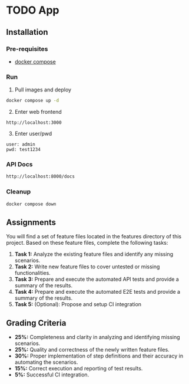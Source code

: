 # TODO App

## Installation

### Pre-requisites

- [docker compose](https://docs.docker.com/compose/install/)

### Run

1. Pull images and deploy

```sh
docker compose up -d
```

2. Enter web frontend

```
http://localhost:3000
```

3. Enter user/pwd

```
user: admin
pwd: test1234
```

### API Docs

```sh
http://localhost:8000/docs
```

### Cleanup

```sh
docker compose down
```

## Assignments

You will find a set of feature files located in the features directory of this project.
Based on these feature files, complete the following tasks:

1. **Task 1:** Analyze the existing feature files and identify any missing scenarios.
2. **Task 2:** Write new feature files to cover untested or missing functionalities.
3. **Task 3:** Prepare and execute the automated API tests and provide a summary of the results.
4. **Task 4:** Prepare and execute the automated E2E tests and provide a summary of the results.
5. **Task 5:** (Optional): Propose and setup CI integration

## Grading Criteria

- **25%:** Completeness and clarity in analyzing and identifying missing scenarios.
- **25%:** Quality and correctness of the newly written feature files.
- **30%:** Proper implementation of step definitions and their accuracy in automating the scenarios.
- **15%:** Correct execution and reporting of test results.
- **5%:** Successful CI integration.
